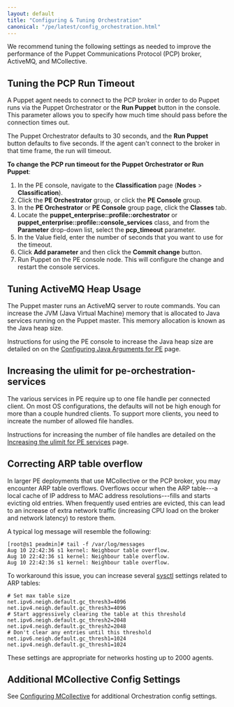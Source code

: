 ```yaml
---
layout: default
title: "Configuring & Tuning Orchestration"
canonical: "/pe/latest/config_orchestration.html"
---
```


We recommend tuning the following settings as needed to improve the performance of the Puppet Communications Protocol (PCP) broker, ActiveMQ, and MCollective.

## Tuning the PCP Run Timeout

A Puppet agent needs to connect to the PCP broker in order to do Puppet runs via the Puppet Orchestrator or the **Run Puppet** button in the console. This parameter allows you to specify how much time should pass before the connection times out. 

The Puppet Orchestrator defaults to 30 seconds, and the **Run Puppet** button defaults to five seconds. If the agent can't connect to the broker in that time frame, the run will timeout.

**To change the PCP run timeout for the Puppet Orchestrator or Run Puppet**:

1. In the PE console, navigate to the **Classification** page (**Nodes** > **Classification**).
2. Click the **PE Orchestrator** group, or click the **PE Console** group.
3. In the **PE Orchestrator** or  **PE Console** group page, click the **Classes** tab.
4. Locate the **puppet_enterprise::profile::orchestrator** or **puppet_enterprise::profile::console_services** class, and from the **Parameter** drop-down list, select the **pcp_timeout** parameter.
5. In the Value field, enter the number of seconds that you want to use for the timeout.
6. Click **Add parameter** and then click the **Commit change** button.
7. Run Puppet on the PE console node. This will configure the change and restart the console services. 


## Tuning ActiveMQ Heap Usage

The Puppet master runs an ActiveMQ server to route commands. You can increase the JVM (Java Virtual Machine) memory that is allocated to Java services running on the Puppet master. This memory allocation is known as the Java heap size.

Instructions for using the PE console to increase the Java heap size are detailed on on the [Configuring Java Arguments for PE](./config_java_args.html#pe-puppet-server-service) page.

## Increasing the ulimit for pe-orchestration-services

The various services in PE require up to one file handle per connected client. On most OS configurations, the defaults will not be high enough for more than a couple hundred clients. To support more clients, you need to increate the number of allowed file handles.

Instructions for increasing the number of file handles are detailed on the [Increasing the ulimit for PE services](./config_ulimit.html) page.

## Correcting ARP table overflow

In larger PE deployments that use MCollective or the PCP broker, you may encounter ARP table overflows. Overflows occur when the ARP table---a local cache of IP address to MAC address resolutions---fills and starts evicting old entries. When frequently used entries are evicted, this can lead to an increase of extra network traffic (increasing CPU load on the broker and network latency) to restore them.

A typical log message will resemble the following:

~~~
[root@s1 peadmin]# tail -f /var/log/messages
Aug 10 22:42:36 s1 kernel: Neighbour table overflow.
Aug 10 22:42:36 s1 kernel: Neighbour table overflow.
Aug 10 22:42:36 s1 kernel: Neighbour table overflow.
~~~

To workaround this issue, you can increase several [sysctl](https://www.kernel.org/doc/Documentation/networking/ip-sysctl.txt) settings related to ARP tables:

~~~
# Set max table size
net.ipv6.neigh.default.gc_thresh3=4096
net.ipv4.neigh.default.gc_thresh3=4096
# Start aggressively clearing the table at this threshold
net.ipv6.neigh.default.gc_thresh2=2048
net.ipv4.neigh.default.gc_thresh2=2048
# Don't clear any entries until this threshold
net.ipv6.neigh.default.gc_thresh1=1024
net.ipv4.neigh.default.gc_thresh1=1024
~~~

These settings are appropriate for networks hosting up to 2000 agents.

## Additional MCollective Config Settings

See [Configuring MCollective](./orchestration_config.html) for additional Orchestration config settings.